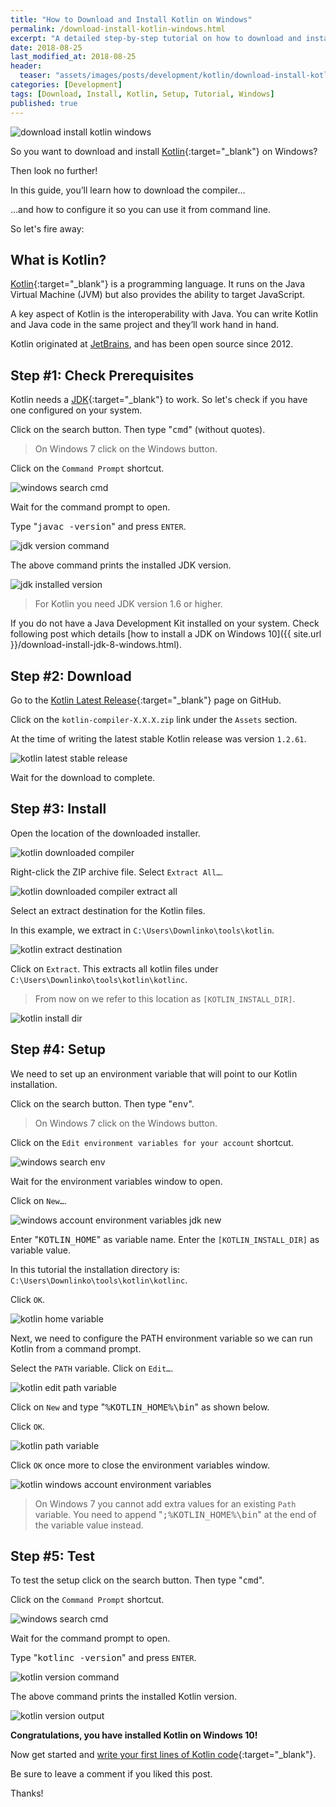 ```yaml
---
title: "How to Download and Install Kotlin on Windows"
permalink: /download-install-kotlin-windows.html
excerpt: "A detailed step-by-step tutorial on how to download and install Kotlin on Windows 10."
date: 2018-08-25
last_modified_at: 2018-08-25
header:
  teaser: "assets/images/posts/development/kotlin/download-install-kotlin-windows.png"
categories: [Development]
tags: [Download, Install, Kotlin, Setup, Tutorial, Windows]
published: true
---
```


<img src="{{ site.url }}/assets/images/posts/development/kotlin/download-install-kotlin-windows.png" alt="download install kotlin windows" class="align-right title-image">

So you want to download and install [Kotlin](https://kotlinlang.org/){:target="_blank"} on Windows?

Then look no further!

In this guide, you’ll learn how to download the compiler…

…and how to configure it so you can use it from command line.

So let's fire away:

## What is Kotlin?

[Kotlin](https://en.wikipedia.org/wiki/Kotlin_(programming_language)){:target="_blank"} is a programming language. It runs on the Java Virtual Machine (JVM) but also provides the ability to target JavaScript.

A key aspect of Kotlin is the interoperability with Java. You can write Kotlin and Java code in the same project and they’ll work hand in hand.

Kotlin originated at [JetBrains](https://www.jetbrains.com/), and has been open source since 2012.

## Step #1: Check Prerequisites

Kotlin needs a [JDK](http://www.oracle.com/technetwork/java/javase/downloads/index.html){:target="_blank"} to work. So let's check if you have one configured on your system.

Click on the search button. Then type "<kbd>cmd</kbd>" (without quotes).

> On Windows 7 click on the Windows button.

Click on the `Command Prompt` shortcut.

<img src="{{ site.url }}/assets/images/posts/development/windows-search-cmd.png" alt="windows search cmd">

Wait for the command prompt to open.

Type "<kbd>javac -version</kbd>" and press `ENTER`.

<img src="{{ site.url }}/assets/images/posts/development/jdk-version-command.png" alt="jdk version command">

The above command prints the installed JDK version.

<img src="{{ site.url }}/assets/images/posts/development/jdk-installed-version.png" alt="jdk installed version">

> For Kotlin you need JDK version 1.6 or higher.

If you do not have a Java Development Kit installed on your system. Check following post which details [how to install a JDK on Windows 10]({{ site.url }}/download-install-jdk-8-windows.html).

## Step #2: Download

Go to the [Kotlin Latest Release](https://github.com/JetBrains/kotlin/releases/latest){:target="_blank"} page on GitHub.

Click on the `kotlin-compiler-X.X.X.zip` link under the `Assets` section.

At the time of writing the latest stable Kotlin release was version `1.2.61`.

<img src="{{ site.url }}/assets/images/posts/development/kotlin/kotlin-latest-stable-release.png" alt="kotlin latest stable release">

Wait for the download to complete.

## Step #3: Install

Open the location of the downloaded installer.

<img src="{{ site.url }}/assets/images/posts/development/kotlin/kotlin-downloaded-compiler.png" alt="kotlin downloaded compiler">

Right-click the ZIP archive file. Select `Extract All…`.

<img src="{{ site.url }}/assets/images/posts/development/kotlin/kotlin-downloaded-compiler-extract-all.png" alt="kotlin downloaded compiler extract all">

Select an extract destination for the Kotlin files.

In this example, we extract in `C:\Users\Downlinko\tools\kotlin`.

<img src="{{ site.url }}/assets/images/posts/development/kotlin/kotlin-extract-destination.png" alt="kotlin extract destination">

Click on `Extract`. This extracts all kotlin files under `C:\Users\Downlinko\tools\kotlin\kotlinc`.

> From now on we refer to this location as `[KOTLIN_INSTALL_DIR]`.

<img src="{{ site.url }}/assets/images/posts/development/kotlin/kotlin-install-dir.png" alt="kotlin install dir">

## Step #4: Setup

We need to set up an environment variable that will point to our Kotlin installation.

Click on the search button. Then type "<kbd>env</kbd>".

> On Windows 7 click on the Windows button.

Click on the `Edit environment variables for your account` shortcut.

<img src="{{ site.url }}/assets/images/posts/development/windows-search-env.png" alt="windows search env">

Wait for the environment variables window to open.

Click on `New…`.

<img src="{{ site.url }}/assets/images/posts/development/windows-account-environment-variables-jdk-new.png" alt="windows account environment variables jdk new">

Enter "<kbd>KOTLIN_HOME</kbd>" as variable name. Enter the `[KOTLIN_INSTALL_DIR]` as variable value.

In this tutorial the installation directory is: `C:\Users\Downlinko\tools\kotlin\kotlinc`.

Click `OK`.

<img src="{{ site.url }}/assets/images/posts/development/kotlin/kotlin-home-variable.png" alt="kotlin home variable">

Next, we need to configure the PATH environment variable so we can run Kotlin from a command prompt.

Select the `PATH` variable. Click on `Edit…`.

<img src="{{ site.url }}/assets/images/posts/development/kotlin/kotlin-edit-path-variable.png" alt="kotlin edit path variable">

Click on `New` and type "<kbd>%KOTLIN_HOME%\bin</kbd>" as shown below.

Click `OK`.

<img src="{{ site.url }}/assets/images/posts/development/kotlin/kotlin-path-variable.png" alt="kotlin path variable">

Click `OK` once more to close the environment variables window.

<img src="{{ site.url }}/assets/images/posts/development/kotlin/kotlin-windows-account-environment-variables.png" alt="kotlin windows account environment variables">

> On Windows 7 you cannot add extra values for an existing `Path` variable. You need to append "<kbd>;%KOTLIN_HOME%\bin</kbd>" at the end of the variable value instead.

## Step #5: Test

To test the setup click on the search button. Then type "<kbd>cmd</kbd>".

Click on the `Command Prompt` shortcut.

<img src="{{ site.url }}/assets/images/posts/development/windows-search-cmd.png" alt="windows search cmd">

Wait for the command prompt to open.

Type "<kbd>kotlinc -version</kbd>" and press `ENTER`.

<img src="{{ site.url }}/assets/images/posts/development/kotlin/kotlin-version-command.png" alt="kotlin version command">

The above command prints the installed Kotlin version.

<img src="{{ site.url }}/assets/images/posts/development/kotlin/kotlin-version-output.png" alt="kotlin version output">

**Congratulations, you have installed Kotlin on Windows 10!**

Now get started and [write your first lines of Kotlin code](https://codeburst.io/getting-started-with-kotlin-language-9d042bc4a54c){:target="_blank"}.

Be sure to leave a comment if you liked this post.

Thanks!
